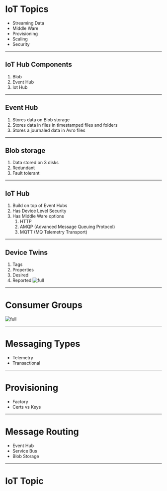 # IoT Topics

* Streaming Data
* Middle Ware
* Provisioning
* Scaling
* Security  
  
---

## IoT Hub Components

1. Blob
2. Event Hub
3. Iot Hub

---


## Event Hub

1. Stores data on Blob storage
2. Stores data in files in timestamped files and folders
3. Stores a journaled data in Avro files
 
---

## Blob storage

1. Data stored on 3 disks
2. Redundant
3. Fault tolerant
   
---

## IoT Hub

1. Build on top of Event Hubs
1. Has Device Level Security
1. Has Middle Ware options
    1. HTTP
    2. AMQP (Advanced Message Queuing Protocol)
    3. MQTT (MQ Telemetry Transport)

---
 
## Device Twins 
1. Tags
2. Properties
  1. Desired
  2. Reported
   ![full](https://microshak.github.io/MicroNotes/Images/twin.png)

---
# Consumer Groups

![full](https://microshak.github.io/MicroNotes/Images/IoTRef/ConsumerGroups.png)

---

# Messaging Types
* Telemetry
* Transactional

---

# Provisioning
* Factory
* Certs vs Keys

---

# Message Routing
* Event Hub
* Service Bus
* Blob Storage

---

# IoT Topic
#


